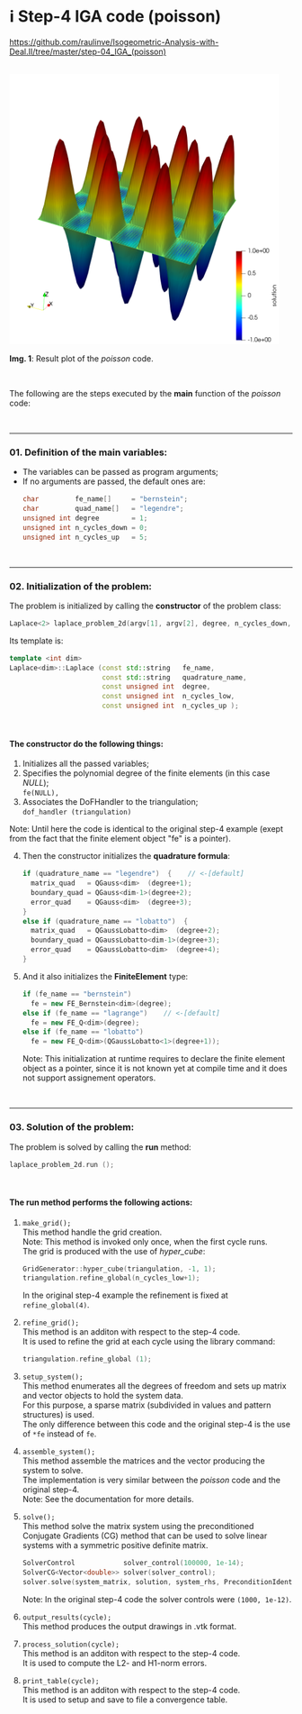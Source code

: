 # ℹ️ Step-4 IGA code (poisson)

https://github.com/raulinve/Isogeometric-Analysis-with-Deal.II/tree/master/step-04_IGA_(poisson)  

<br/>  

<img src="https://github.com/raulinve/Isogeometric-Analysis-with-Deal.II/blob/master/step-04_IGA_(poisson)/doc/IMG_step-4_IGA_t5.png" alt="Poisson example result" width="480" height="480">  

**Img. 1**: Result plot of the *poisson* code.  

<br/>  

The following are the steps executed by the **main** function of the *poisson* code:

<br/>  

---
### 01. Definition of the main variables:  
- The variables can be passed as program arguments;  
- If no arguments are passed, the default ones are:  
  ```cpp
  char         fe_name[]     = "bernstein";
  char         quad_name[]   = "legendre";
  unsigned int degree        = 1;
  unsigned int n_cycles_down = 0;
  unsigned int n_cycles_up   = 5;
  ```

<br/>  

---
### 02. Initialization of the problem:
The problem is initialized by calling the **constructor** of the problem class:
```cpp
Laplace<2> laplace_problem_2d(argv[1], argv[2], degree, n_cycles_down, n_cycles_up);
```
Its template is:
```cpp
template <int dim>
Laplace<dim>::Laplace (const std::string   fe_name,
                       const std::string   quadrature_name,
                       const unsigned int  degree,
                       const unsigned int  n_cycles_low,
                       const unsigned int  n_cycles_up );
```

<br/>  

#### The constructor do the following things:  
1. Initializes all the passed variables;  
2. Specifies the polynomial degree of the finite elements (in this case *NULL*);  
    `fe(NULL),`  
3. Associates the DoFHandler to the triangulation;  
    `dof_handler (triangulation)`  

Note: Until here the code is identical to the original step-4 example 
(exept from the fact that the finite element object "fe" is a pointer).  

4. Then the constructor initializes the **quadrature formula**:  
    ```cpp
    if (quadrature_name == "legendre")  {    // <-[default]
      matrix_quad   = QGauss<dim>  (degree+1);
      boundary_quad = QGauss<dim-1>(degree+2);
      error_quad    = QGauss<dim>  (degree+3);
    }
    else if (quadrature_name == "lobatto")  {
      matrix_quad   = QGaussLobatto<dim>  (degree+2);
      boundary_quad = QGaussLobatto<dim-1>(degree+3);
      error_quad    = QGaussLobatto<dim>  (degree+4);
    }
    ```

5. And it also initializes the **FiniteElement** type:  
    ```cpp
    if (fe_name == "bernstein")
      fe = new FE_Bernstein<dim>(degree);
    else if (fe_name == "lagrange")    // <-[default]
      fe = new FE_Q<dim>(degree);
    else if (fe_name == "lobatto")
      fe = new FE_Q<dim>(QGaussLobatto<1>(degree+1));
    ```
    Note: This initialization at runtime requires to declare the finite element object as a pointer, since it is not known yet at compile time and it does not support assignement operators.  


<br/>  

---
### 03. Solution of the problem:
The problem is solved by calling the **run** method:  
```cpp
laplace_problem_2d.run ();
```

<br/>  

#### The run method performs the following actions:  

1. `make_grid();`  
    This method handle the grid creation.  
    Note: This method is invoked only once, when the first cycle runs.  
    The grid is produced with the use of *hyper_cube*:  
    ```cpp
    GridGenerator::hyper_cube(triangulation, -1, 1);
    triangulation.refine_global(n_cycles_low+1);
    ```
    In the original step-4 example the refinement is fixed at `refine_global(4)`.  

2. `refine_grid();`  
    This method is an additon with respect to the step-4 code.  
    It is used to refine the grid at each cycle using the library command:  
    ```cpp
    triangulation.refine_global (1);
    ```

3. `setup_system();`  
    This method enumerates all the degrees of freedom and sets up matrix and 
    vector objects to hold the system data.  
    For this purpose, a sparse matrix (subdivided in values and pattern structures) is used.  
    The only difference between this code and the original step-4 is the use of `*fe` instead of `fe`.  

4. `assemble_system();`  
    This method assemble the matrices and the vector producing the system to solve.  
    The implementation is very similar between the *poisson* code and the original step-4.  
    Note: See the documentation for more details.  

5. `solve();`  
    This method solve the matrix system using the preconditioned Conjugate Gradients (CG) 
    method that can be used to solve linear systems with a symmetric positive definite matrix.  
    ```cpp
    SolverControl            solver_control(100000, 1e-14);
    SolverCG<Vector<double>> solver(solver_control);
    solver.solve(system_matrix, solution, system_rhs, PreconditionIdentity());
    ```  
    Note: In the original step-4 code the solver controls were `(1000, 1e-12)`.  

6. `output_results(cycle);`  
    This method produces the output drawings in .vtk format.  

7. `process_solution(cycle);`  
    This method is an additon with respect to the step-4 code.  
    It is used to compute the L2- and H1-norm errors.  

8. `print_table(cycle);`  
    This method is an additon with respect to the step-4 code.  
    It is used to setup and save to file a convergence table.  





